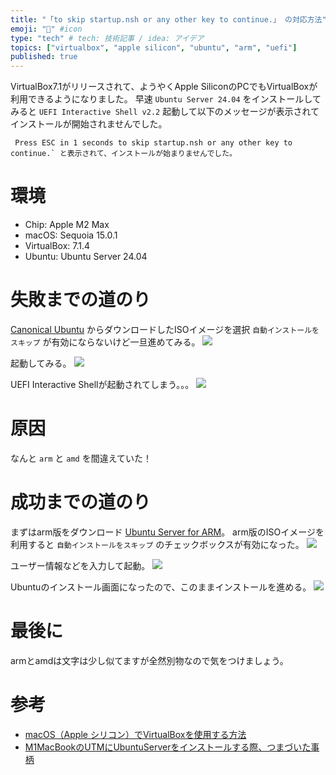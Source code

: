 ```yaml
---
title: "「to skip startup.nsh or any other key to continue.」 の対応方法" #title
emoji: "🦛" #icon
type: "tech" # tech: 技術記事 / idea: アイデア
topics: ["virtualbox", "apple silicon", "ubuntu", "arm", "uefi"]
published: true
---
```

VirtualBox7.1がリリースされて、ようやくApple SiliconのPCでもVirtualBoxが利用できるようになりました。
早速 `Ubuntu Server 24.04` をインストールしてみると `UEFI Interactive Shell v2.2` 起動して以下のメッセージが表示されてインストールが開始されませんでした。
```
 Press ESC in 1 seconds to skip startup.nsh or any other key to continue.` と表示されて、インストールが始まりませんでした。
```

# 環境
- Chip: Apple M2 Max
- macOS: Sequoia 15.0.1
- VirtualBox: 7.1.4
- Ubuntu: Ubuntu Server 24.04

# 失敗までの道のり
[Canonical Ubuntu](https://jp.ubuntu.com/download) からダウンロードしたISOイメージを選択 `自動インストールをスキップ` が有効にならないけど一旦進めてみる。
![](https://storage.googleapis.com/zenn-user-upload/110f8a39202a-20241102.png)

起動してみる。
![](https://storage.googleapis.com/zenn-user-upload/a7695c6d3a96-20241102.png)

UEFI Interactive Shellが起動されてしまう。。。
![](https://storage.googleapis.com/zenn-user-upload/4476c31278f7-20241102.png)

# 原因
なんと `arm` と `amd` を間違えていた！

# 成功までの道のり
まずはarm版をダウンロード [Ubuntu Server for ARM](https://ubuntu.com/download/server/arm)。 arm版のISOイメージを利用すると `自動インストールをスキップ` のチェックボックスが有効になった。
![](https://storage.googleapis.com/zenn-user-upload/42b08721153b-20241103.png)

ユーザー情報などを入力して起動。
![](https://storage.googleapis.com/zenn-user-upload/469bf77405a3-20241103.png)

Ubuntuのインストール画面になったので、このままインストールを進める。
![](https://storage.googleapis.com/zenn-user-upload/fd531e83ad96-20241103.png)

# 最後に
armとamdは文字は少し似てますが全然別物なので気をつけましょう。

# 参考
- [macOS（Apple シリコン）でVirtualBoxを使用する方法](https://qiita.com/Brutus/items/fc58e00738a2556020ed)
- [M1MacBookのUTMにUbuntuServerをインストールする際、つまづいた事柄](https://note.com/kaitokei/n/nf2b6e34de8b1)
